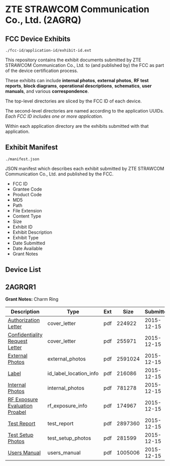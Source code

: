 # ZTE STRAWCOM Communication Co., Ltd. (2AGRQ)
## FCC Device Exhibits

```
./fcc-id/application-id/exhibit-id.ext
```

This repository contains the exhibit documents submitted by ZTE STRAWCOM Communication Co., Ltd. to (and published by) the FCC as part of the device certification process.

These exhibits can include **internal photos**, **external photos**, **RF test reports**, **block diagrams**, **operational descriptions**, **schematics**, **user manuals**, and various **correspondence**.

The top-level directories are sliced by the FCC ID of each device.

The second-level directories are named according to the application UUIDs. *Each FCC ID includes one or more application.*

Within each application directory are the exhibits submitted with that application. 

## Exhibit Manifest

```
./manifest.json
```

JSON manifest which describes each exhibit submitted by ZTE STRAWCOM Communication Co., Ltd. and published by the FCC.

- FCC ID
- Grantee Code
- Product Code
- MD5
- Path
- File Extension
- Content Type
- Size
- Exhibit ID
- Exhibit Description
- Exhibit Type
- Date Submitted
- Date Available
- Grant Notes

## Device List
## 2AGRQR1
**Grant Notes:** Charm Ring

| Description | Type | Ext | Size | Submitted | Available |
| ----------- | ---- | --- | ---- | --------- | --------- |
| [Authorization Letter](2AGRQR1/6cd097df4f500f623bb1bc492081d5a3/2842715.pdf) | cover_letter | pdf | 224922 | 2015-12-15 | 2015-12-15 |
| [Confidentiality Request Letter](2AGRQR1/6cd097df4f500f623bb1bc492081d5a3/2842716.pdf) | cover_letter | pdf | 255971 | 2015-12-15 | 2015-12-15 |
| [External Photos](2AGRQR1/6cd097df4f500f623bb1bc492081d5a3/2842718.pdf) | external_photos | pdf | 2591024 | 2015-12-15 | 2015-12-15 |
| [Label](2AGRQR1/6cd097df4f500f623bb1bc492081d5a3/2842721.pdf) | id_label_location_info | pdf | 216086 | 2015-12-15 | 2015-12-15 |
| [Internal Photos](2AGRQR1/6cd097df4f500f623bb1bc492081d5a3/2842720.pdf) | internal_photos | pdf | 781278 | 2015-12-15 | 2015-12-15 |
| [RF Exposure Evaluation Proabel](2AGRQR1/6cd097df4f500f623bb1bc492081d5a3/2842719.pdf) | rf_exposure_info | pdf | 174967 | 2015-12-15 | 2015-12-15 |
| [Test Report](2AGRQR1/6cd097df4f500f623bb1bc492081d5a3/2842717.pdf) | test_report | pdf | 2897360 | 2015-12-15 | 2015-12-15 |
| [Test Setup Photos](2AGRQR1/6cd097df4f500f623bb1bc492081d5a3/2842722.pdf) | test_setup_photos | pdf | 281599 | 2015-12-15 | 2015-12-15 |
| [Users Manual](2AGRQR1/6cd097df4f500f623bb1bc492081d5a3/2842723.pdf) | users_manual | pdf | 1005006 | 2015-12-15 | 2015-12-15 |
